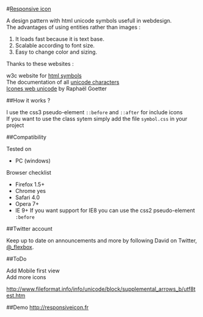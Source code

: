 #<a href="http://responsiveicon.fr">Responsive icon</a>

A design pattern with html unicode symbols usefull in webdesign.<br>
The advantages of using entities rather than images :

1. It loads fast because it is text base.
2. Scalable according to font size.
3. Easy to change color and sizing.

Thanks to these websites :

w3c website for <a href="http://dev.w3.org/html5/html-author/charref">html symbols</a><br>
The documentation of all <a href="http://www.fileformat.info/info/unicode/index.htm">unicode characters</a><br>
<a href="http://goetter.fr/unicode/">Icones web unicode</a> by Raphaël Goetter


##How it works ?

I use the css3 pseudo-element <code>::before</code> and <code>::after</code> for include icons<br>
If you want to use the class sytem simply add the file <code>symbol.css</code> in your project<br>

##Compatibility

Tested on
- PC (windows)

Browser checklist
- Firefox 1.5+
- Chrome  yes
- Safari  4.0
- Opera   7+
- IE      9+
If you want support for IE8 you can use the css2 pseudo-element <code>:before</code>

##Twitter account

Keep up to date on announcements and more by following David on Twitter, <a href="http://twitter.com/_flexbox">@_flexbox</a>.

##ToDo

Add Mobile first view<br>
Add more icons<br>

http://www.fileformat.info/info/unicode/block/supplemental_arrows_b/utf8test.htm

##Demo
http://responsiveicon.fr
